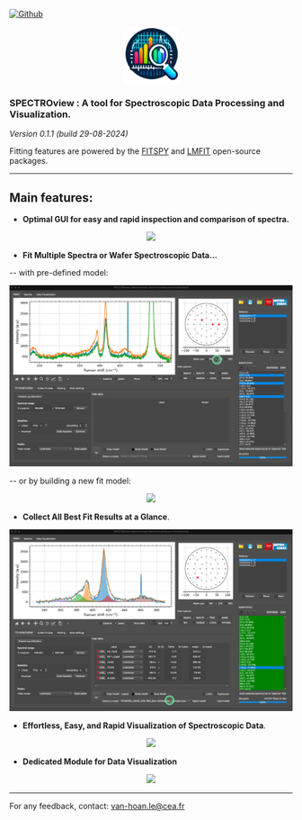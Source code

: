 [![Github](https://img.shields.io/badge/GitHub-GPL--3.0-informational)](https://github.com/CEA-MetroCarac/spectroview)


<p align="center">
    <img width=100 src="spectroview/resources/icon3.png">
</p>

### SPECTROview : A tool for Spectroscopic Data Processing and Visualization.

*Version 0.1.1 (build 29-08-2024)*

Fitting features are powered
by the [FITSPY](https://github.com/CEA-MetroCarac/fitspy)
and [LMFIT](https://lmfit.github.io/lmfit-py/) open-source packages.
___

## Main features:

- **Optimal GUI for easy and rapid inspection and comparison of spectra.**

<p align="center">
    <img src="spectroview/resources/GIF/1. Loading files and navigation.gif">
</p>

- **Fit Multiple Spectra or Wafer Spectroscopic Data...**

-- with pre-defined model:

<p align="center">
    <img src="spectroview/resources/GIF/3. fit_with_predefined_model.gif">
</p>

-- or by building a new fit model:

<p align="center">
    <img src="spectroview/resources/GIF/2. build_fit_model.gif">
</p>

- **Collect All Best Fit Results at a Glance**.

<p align="center">
    <img src="spectroview/resources/GIF/5.collecting-fit-results.gif">
</p>

- **Effortless, Easy, and Rapid Visualization of Spectroscopic Data**.

<p align="center">
    <img src="spectroview/resources/GIF/6. plotting.gif">
</p>

- **Dedicated Module for Data Visualization**

<p align="center">
    <img src="spectroview/resources/GIF/7. Visualisation TAB.gif">
</p>


---

For any feedback, contact: [van-hoan.le@cea.fr](mailto:van-hoan.le@cea.fr)
